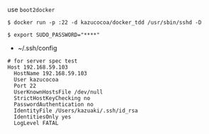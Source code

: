 

use ```boot2docker```

```
$ docker run -p :22 -d kazucocoa/docker_tdd /usr/sbin/sshd -D
```

```
$ export SUDO_PASSWORD="****"
```

- ~/.ssh/config
```
# for server spec test
Host 192.168.59.103
  HostName 192.168.59.103
  User kazucocoa
  Port 22
  UserKnownHostsFile /dev/null
  StrictHostKeyChecking no
  PasswordAuthentication no
  IdentityFile /Users/kazuaki/.ssh/id_rsa
  IdentitiesOnly yes
  LogLevel FATAL
```